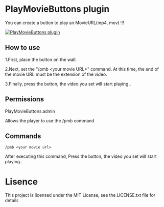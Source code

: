 # PlayMovieButtons plugin
You can create a button to play an MovieURL(mp4, mov) !!!

[![PlayMovieButtons plugin](http://img.youtube.com/vi/0mGv-XWoMjk/0.jpg)](https://www.youtube.com/watch?v=0mGv-XWoMjk)


## How to use
1.First, place the button on the wall.

2.Next, set the "/pmb \<your movie URL\>" command.
At this time, the end of the movie URL must be the extension of the video.

3.Finally, press the button, the video you set will start playing..


## Permissions
PlayMovieButtons.admin

Allows the player to use the /pmb command


## Commands
```
/pmb <your movie url>
```
After executing this command, Press the button, the video you set will start playing..



# Lisence
This project is licensed under the MIT License, see the LICENSE.txt file for details
